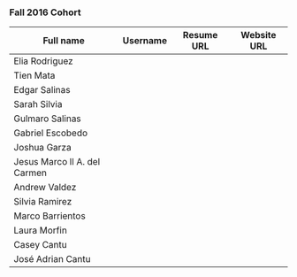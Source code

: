 ### Fall 2016 Cohort

| Full name          				    | Username          | Resume URL                                | Website URL                       |
|-------------------------------|-------------------|-------------------------------------------|-----------------------------------|           
| Elia Rodriguez								|										|																						| 																	|
| Tien Mata											|										|																						| 																	|										
| Edgar Salinas									|										|																						| 																	|
| Sarah Silvia									|										|																						| 																	|
| Gulmaro Salinas								|										|																						| 																	|
| Gabriel Escobedo							|										|																						| 																	|
| Joshua Garza									|										|																						| 																	|
| Jesus Marco ll A. del Carmen  |										|																						| 																	|
| Andrew Valdez								  |										|																						| 																	|
| Silvia Ramirez								|										|																						| 																	|
| Marco Barrientos							|										|																						| 																	|
| Laura Morfin									|										|																						| 																	|
| Casey Cantu										|										|																						| 																	|
| José Adrian Cantu							|										|																						| 																	|